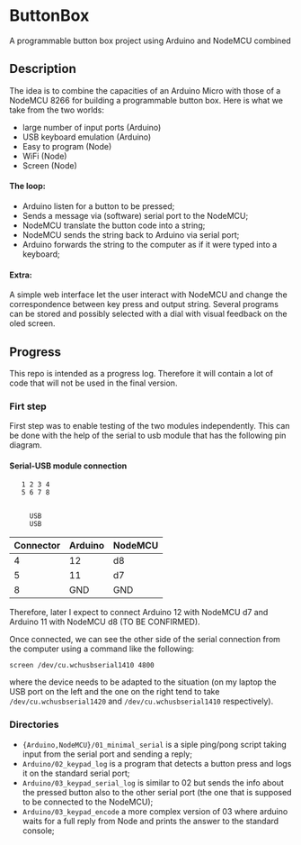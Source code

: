 # ButtonBox
A programmable button box project using Arduino and NodeMCU combined

## Description
The idea is to combine the capacities of an Arduino Micro with those of a NodeMCU 8266 for
building a programmable button box. Here is what we take from the two worlds:
 - large number of input ports (Arduino)
 - USB keyboard emulation (Arduino)
 - Easy to program (Node)
 - WiFi (Node)
 - Screen (Node)

#### The loop:
 - Arduino listen for a button to be pressed;
 - Sends a message via (software) serial port to the NodeMCU;
 - NodeMCU translate the button code into a string;
 - NodeMCU sends the string back to Arduino via serial port;
 - Arduino forwards the string to the computer as if it were typed into a keyboard;

#### Extra:
A simple web interface let the user interact with NodeMCU and change the correspondence between key press and output string. 
Several programs can be stored and possibly selected with a dial with visual feedback on the oled screen.


## Progress
This repo is intended as a progress log. Therefore it will contain a lot of code that will not be used in the final version.

### Firt step
First step was to enable testing of the two modules independently. This can be done with the help of the serial to usb module that has the following pin diagram. 

#### Serial-USB module connection

```
   1 2 3 4
   5 6 7 8


     USB
     USB
```
| Connector | Arduino | NodeMCU |
| --------- | ------- | ------- |
|    4      |    12   |   d8    |
|    5      |    11   |   d7    |
|    8      |   GND   |  GND    |

Therefore, later I expect to connect Arduino 12 with NodeMCU d7 and Arduino 11 with NodeMCU d8 (TO BE CONFIRMED).

Once connected, we can see the other side of the serial connection from the computer using a command
like the following:

```
screen /dev/cu.wchusbserial1410 4800
```

where the device needs to be adapted to the situation (on my laptop the USB port on the left and the one on the right tend to take `/dev/cu.wchusbserial1420` and `/dev/cu.wchusbserial1410` respectively).

### Directories
 - `{Arduino,NodeMCU}/01_minimal_serial` is a siple ping/pong script taking input from the serial port and sending a reply;
 - `Arduino/02_keypad_log` is a program that detects a button press and logs it on the standard serial port;
 - `Arduino/03_keypad_serial_log` is similar to 02 but sends the info about the pressed button also to the other serial port (the one that is supposed to be connected to the NodeMCU);
 - `Arduino/03_keypad_encode` a more complex version of 03 where arduino waits for a full reply from Node and prints the answer to the standard console;

